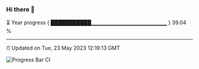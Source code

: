 ### Hi there 👋

⏳ Year progress { ███████████▁▁▁▁▁▁▁▁▁▁▁▁▁▁▁▁▁▁▁ } 39.04 %

---

⏰ Updated on Tue, 23 May 2023 12:19:13 GMT

![Progress Bar CI](https://github.com/liununu/liununu/workflows/Progress%20Bar%20CI/badge.svg)
